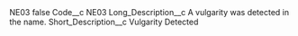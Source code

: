 <?xml version="1.0" encoding="UTF-8"?>
<CustomMetadata xmlns="http://soap.sforce.com/2006/04/metadata" xmlns:xsi="http://www.w3.org/2001/XMLSchema-instance" xmlns:xsd="http://www.w3.org/2001/XMLSchema">
    <label>NE03</label>
    <protected>false</protected>
    <values>
        <field>Code__c</field>
        <value xsi:type="xsd:string">NE03</value>
    </values>
    <values>
        <field>Long_Description__c</field>
        <value xsi:type="xsd:string">A vulgarity was detected in the name.</value>
    </values>
    <values>
        <field>Short_Description__c</field>
        <value xsi:type="xsd:string">Vulgarity Detected</value>
    </values>
</CustomMetadata>
